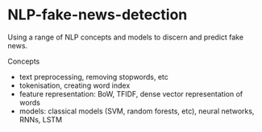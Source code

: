 # NLP-fake-news-detection
Using a range of NLP concepts and models to discern and predict fake news.

Concepts
* text preprocessing, removing stopwords, etc
* tokenisation, creating word index
* feature representation: BoW, TFIDF, dense vector representation of words
* models: classical models (SVM, random forests, etc), neural networks, RNNs, LSTM

